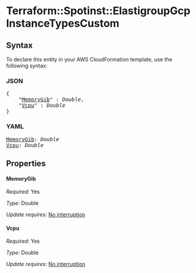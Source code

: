 # Terraform::Spotinst::ElastigroupGcp InstanceTypesCustom

## Syntax

To declare this entity in your AWS CloudFormation template, use the following syntax:

### JSON

<pre>
{
    "<a href="#memorygib" title="MemoryGib">MemoryGib</a>" : <i>Double</i>,
    "<a href="#vcpu" title="Vcpu">Vcpu</a>" : <i>Double</i>
}
</pre>

### YAML

<pre>
<a href="#memorygib" title="MemoryGib">MemoryGib</a>: <i>Double</i>
<a href="#vcpu" title="Vcpu">Vcpu</a>: <i>Double</i>
</pre>

## Properties

#### MemoryGib

_Required_: Yes

_Type_: Double

_Update requires_: [No interruption](https://docs.aws.amazon.com/AWSCloudFormation/latest/UserGuide/using-cfn-updating-stacks-update-behaviors.html#update-no-interrupt)

#### Vcpu

_Required_: Yes

_Type_: Double

_Update requires_: [No interruption](https://docs.aws.amazon.com/AWSCloudFormation/latest/UserGuide/using-cfn-updating-stacks-update-behaviors.html#update-no-interrupt)

